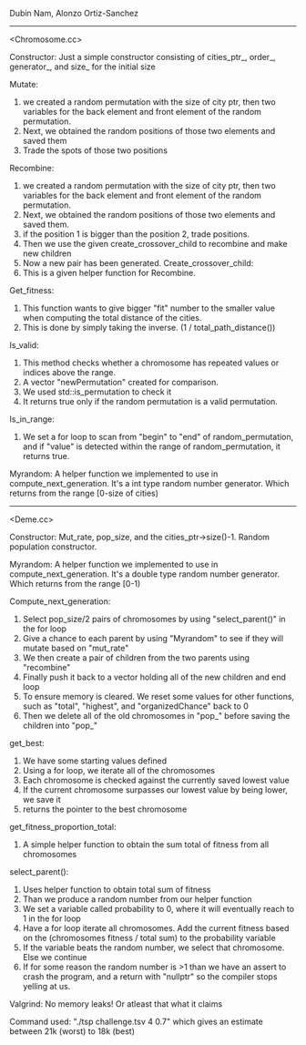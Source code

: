 Dubin Nam, Alonzo Ortiz-Sanchez

---------------------------------------------------------------------------------------------------- 

<Chromosome.cc>

Constructor:
Just a simple constructor consisting of cities_ptr_, order_, generator_, and size_ for the initial size

Mutate: 
1. we created a random permutation with the size of city ptr, then two variables for the back 
   element and front element of the random permutation. 
2. Next, we obtained the random positions of those two elements and saved them
3. Trade the spots of those two positions

Recombine:
1. we created a random permutation with the size of city ptr, then two variables for the back 
   element and front element of the random permutation. 
2. Next, we obtained the random positions of those two elements and saved them.
3. if the position 1 is bigger than the position 2, trade positions.
4. Then we use the given create_crossover_child to recombine and make new children
5. Now a new pair has been generated. 
Create_crossover_child:
1. This is a given helper function for Recombine.

Get_fitness: 
1. This function wants to give bigger "fit" number to the smaller value when computing the total distance of the cities.
2. This is done by simply taking the inverse. (1 / total_path_distance())

Is_valid:
1. This method checks whether a chromosome has repeated values or indices above the range. 
2. A vector "newPermutation" created for comparison. 
3. We used std::is_permutation to check it 
4. It returns true only if the random permutation is a valid permutation.

Is_in_range:
1. We set a for loop to scan from "begin" to "end" of random_permutation, and if "value" is detected within the range of random_permutation, it returns true.

Myrandom:
A helper function we implemented to use in compute_next_generation. It's a int type random number generator.
Which returns from the range [0-size of cities)

----------------------------------------------------------------------------------------------------
<Deme.cc>

Constructor:
Mut_rate, pop_size, and the cities_ptr->size()-1.
Random population constructor.

Myrandom:
A helper function we implemented to use in compute_next_generation. It's a double type random number generator.
Which returns from the range [0-1)

Compute_next_generation:
1. Select pop_size/2 pairs of chromosomes by using "select_parent()" in the for loop
2. Give a chance to each parent by using "Myrandom" to see if they will mutate based on "mut_rate"
3. We then create a pair of children from the two parents using "recombine"
4. Finally push it back to a vector holding all of the new children and end loop
5. To ensure memory is cleared. We reset some values for other functions, such as "total", "highest", and "organizedChance" back to 0
6. Then we delete all of the old chromosomes in "pop_" before saving the children into "pop_"

get_best:
1. We have some starting values defined
2. Using a for loop, we iterate all of the chromosomes
3. Each chromosome is checked against the currently saved lowest value
4. If the current chromosome surpasses our lowest value by being lower, we save it
5. returns the pointer to the best chromosome

get_fitness_proportion_total:
1. A simple helper function to obtain the sum total of fitness from all chromosomes

select_parent():
1. Uses helper function to obtain total sum of fitness
2. Than we produce a random number from our helper function
3. We set a variable called probability to 0, where it will eventually reach to 1 in the for loop
4. Have a for loop iterate all chromosomes. Add the current fitness based on the (chromosomes fitness / total sum) to the probability variable
5. If the variable beats the random number, we select that chromosome. Else we continue
6. If for some reason the random number is >1 than we have an assert to crash the program, and a return with "nullptr" so the compiler stops yelling at us.

Valgrind: No memory leaks! Or atleast that what it claims

Command used: "./tsp challenge.tsv 4 0.7" which gives an estimate between 21k (worst) to 18k (best)
